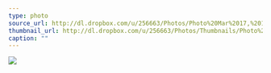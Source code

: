 ```yaml
---
type: photo
source_url: http://dl.dropbox.com/u/256663/Photos/Photo%20Mar%2017,%2010%2046%2033.jpg
thumbnail_url: http://dl.dropbox.com/u/256663/Photos/Thumbnails/Photo%20Mar%2017,%2010%2046%2033.jpg
caption: ""
---
```

![](http://dl.dropbox.com/u/256663/Photos/Photo%20Mar%2017,%2010%2046%2033.jpg)